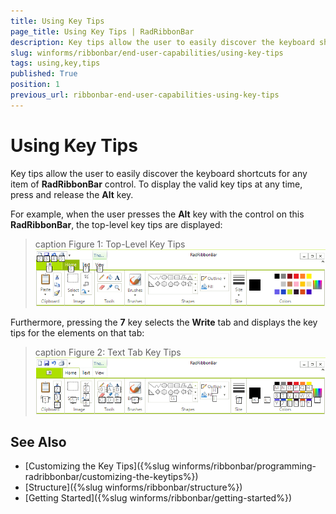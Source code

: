 ```yaml
---
title: Using Key Tips
page_title: Using Key Tips | RadRibbonBar
description: Key tips allow the user to easily discover the keyboard shortcuts for any item of RadRibbonBar control.
slug: winforms/ribbonbar/end-user-capabilities/using-key-tips
tags: using,key,tips
published: True
position: 1
previous_url: ribbonbar-end-user-capabilities-using-key-tips
---
```


# Using Key Tips

Key tips allow the user to easily discover the keyboard shortcuts for any item of __RadRibbonBar__ control. To display the valid key tips at any time, press and release the __Alt__ key.

For example, when the user presses the __Alt__ key with the control on this **RadRibbonBar**, the top-level key tips are displayed:

>caption Figure 1: Top-Level Key Tips
![ribbonbar-end-user-capabilities-using-key-tips 001](images/ribbonbar-end-user-capabilities-using-key-tips001.png)

Furthermore, pressing the __7__ key selects the __Write__ tab and displays the key tips for the elements on that tab:

>caption Figure 2: Text Tab Key Tips
![ribbonbar-end-user-capabilities-using-key-tips 002](images/ribbonbar-end-user-capabilities-using-key-tips002.png)

## See Also

* [Customizing the Key Tips]({%slug winforms/ribbonbar/programming-radribbonbar/customizing-the-keytips%})
* [Structure]({%slug winforms/ribbonbar/structure%})
* [Getting Started]({%slug winforms/ribbonbar/getting-started%})